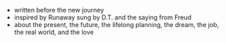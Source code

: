 - written before the new journey
- inspired by Runaway sung by D.T. and the saying from Freud
- about the present, the future, the lifelong planning, the dream, the job, the real world, and the love